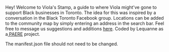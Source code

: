Hey! Welcome to Viola's Stamp, a guide to where Viola might've gone to support Black businesses in Toronto. The idea for this was inspired by a conversation in the Black Toronto Facebook group. Locations can be added to the community map by simply entering an address in the search bar. Feel free to message us suggestions and additions <a href="https://www.mypaere.com/contact-us">here</a>. 
Coded by Lequanne as a<a href="https://www.mypaere.com"> PAERE</a> project.

The manifest.json file should not need to be changed. 
